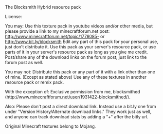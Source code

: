 The Blocksmith Hybrid resource pack 
 
 
License:

You may:
Use this texture pack in youtube videos and/or other media, but please provide a link to my minecraftforum.net post: http://www.minecraftforum.net/topic/1778085- or http://www.bit.ly/blocksmith
Edit any part of this pack for your personal use, just don't distribute it.
Use this pack as your server's resource pack, or use parts of it in your server's resource pack as long as you give me credit.
Post/share any of the download links on the forum post, just link to the forum post as well.

You may not:
Distribute this pack or any part of it with a link other than one of mine. (Except as stated above)
Use any of these textures in another resource pack or remix pack.

With the exception of:
Exclusive permission from me, blocksmithed (http://www.minecraftforum.net/user/1931422-blocksmithed/).

Also:
Please don't post a direct download link. Instead use a bit.ly one from under "Version History/Alternate download links." They work just as well, and anyone can track download stats by adding a "+" after the bitly url.


Original Minecraft textures belong to Mojang.